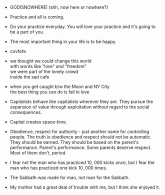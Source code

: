 * GODISNOWHERE! (shh, now here or nowhere?)

* Practice and all is coming.

* Do your practice everyday. You will love your practice and it's going to be a part of you.

* The most important thing in your life is to be happy.

* covfefe

* we thought we could change this world    
  with words like "love" and "freedom"    
  we were part of the lonely crowd  
  inside the sad cafe

* when you get caught b/w the Moon and NY City    
  the best thing you can do is fall in love

* Capitalists behave like capitalists wherever they are. They pursue the expansion of value through exploitation without regard to the social consequences.
* Capital creates space-time.
* Obedience, respect for authority - just another name for controlling people. The truth is obedience and respect should not be automatic. They should be earned. They should be based on the parent's performance. Parent's performance. Some parents deserve respect. Most of them don't, period.
* I fear not the man who has practiced 10, 000 kicks once, but I fear the man who has practiced one kick 10, 000 times.
* The Sabbath was made for man, not man for the Sabbath.
* My mother had a great deal of trouble with me, but I think she enjoyed it.



